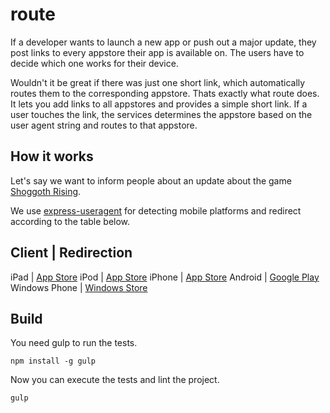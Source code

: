 # route
If a developer wants to launch a new app or push out a major update, they post links to every appstore their app is available on. The users have to decide which one works for their device.

Wouldn't it be great if there was just one short link, which automatically routes them to the corresponding appstore. Thats exactly what route does.
It lets you add links to all appstores and provides a simple short link. If a user touches the link, the services determines the appstore based on the user agent string and routes to that appstore.

## How it works

Let's say we want to inform people about an update
about the game [Shoggoth Rising](http://shoggothrising.com/en/).

We use [express-useragent](https://github.com/biggora/express-useragent) for
detecting mobile platforms and redirect according to the table below.

Client        | Redirection
------------------------
iPad          | [App Store](https://itunes.apple.com/app/shoggoth-rising/id729429892)
iPod          | [App Store](https://itunes.apple.com/app/shoggoth-rising/id729429892)
iPhone        | [App Store](https://itunes.apple.com/app/shoggoth-rising/id729429892)
Android       | [Google Play](https://play.google.com/store/apps/details?id=ch.dreipol.shogothrising)
Windows Phone | [Windows Store](http://apps.microsoft.com/windows/en-us/app/shoggoth-rising/99e6a9ff-8fc8-4938-a25d-6a5519965ade)

## Build

You need gulp to run the tests.

```
npm install -g gulp
```

Now you can execute the tests and lint the project.

```
gulp
```
